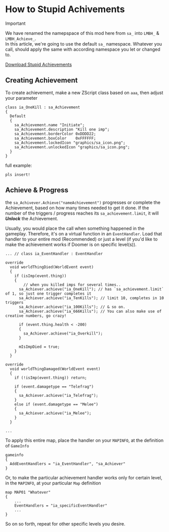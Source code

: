 # How to Stupid Achivements

> [!IMPORTANT]
> We have renamed the namepspace of this mod here from `sa_` into `LMBH_` & `LMBH_Achieve_`.  
> In this article, we're going to use the default `sa_` namespace. Whatever you call, should apply the same with according namespace you let or changed to.

[Download Stupid Achievements](https://github.com/mmaulwurff/stupid-achievements/releases)

## Creating Achievement

To create achievement, make a new ZScript class based on `aaa`, then adjust your parameter

```zscript
class ia_OneKill : sa_Achievement
{
  Default
  {
    sa_Achievement.name "Initiate";
    sa_Achievement.description "Kill one imp";
    sa_Achievement.borderColor 0xDDDD22;
    sa_Achievement.boxColor    0xFFFFFF;
    sa_Achievement.lockedIcon "graphics/sa_icon.png";
    sa_Achievement.unlockedIcon "graphics/sa_icon.png";
  }
}
```

full example:

```
pls insert!
```

## Achieve & Progress

the `sa_Achivever.Achieve("nameAchievement")` progresses or complete the Achievement, based on how many times needed to get it done. If the number of the triggers / progress reaches its `sa_achievement.limit`, it will ***Unlock*** the Achievement.

Usually, you would place the call when something happened in the gameplay. Therefore, it's on a virtual function in an `EventHandler`. Load that handler to your entire mod (Recommended) or just a level (if you'd like to make the achievement works if Doomer is on specific level(s)).

```zscript
... // class ia_EventHandler : EventHandler

override
  void worldThingDied(WorldEvent event)
  {
    if (isImp(event.thing))
    {
        // when you killed imps for several times..
      sa_Achiever.achieve("ia_OneKill"); // has `sa_achievement.limit` of 1, so just one trigger completes it
      sa_Achiever.achieve("ia_TenKills"); // limit 10, completes in 10 triggers
      sa_Achiever.achieve("ia_100Kills"); // & so on.
      sa_Achiever.achieve("ia_666Kills"); // You can also make use of creative numbers, go crazy!

      if (event.thing.health < -200)
      {
        sa_Achiever.achieve("ia_Overkill");
      }

      mIsImpDied = true;
    }
  }

override
  void worldThingDamaged(WorldEvent event)
  {
    if (!isImp(event.thing)) return;

    if (event.damagetype == "Telefrag")
    {
      sa_Achiever.achieve("ia_Telefrag");
    }
    else if (event.damagetype == "Melee")
    {
      sa_Achiever.achieve("ia_Melee");
    }
  }

...
```

To apply this entire map, place the handler on your `MAPINFO`, at the definition of `GameInfo`

```zscript
gameinfo
{
  AddEventHandlers = "ia_EventHandler", "sa_Achiever"
}
```

Or, to make the particular achievement handler works only for certain level, in the `MAPINFO`, at your particular `Map` definition

```zscript
map MAP01 "Whatever"
{
    ...
    EventHandlers = "ia_specificEventHandler"
    ...
}
```

So on so forth, repeat for other specific levels you desire.